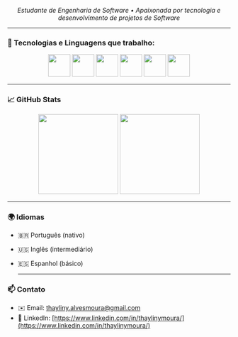 
<p align="center">
  <em>Estudante de Engenharia de Software • Apaixonada por tecnologia e desenvolvimento de projetos de Software</em>
</p>

---

### 🚀 Tecnologias e Linguagens que trabalho:

<div align="center">
  <img src="https://cdn.jsdelivr.net/gh/devicons/devicon/icons/java/java-original.svg" width="50" height="50"/>
  <img src="https://cdn.jsdelivr.net/gh/devicons/devicon/icons/javascript/javascript-original.svg" width="50" height="50"/>
  <img src="https://cdn.jsdelivr.net/gh/devicons/devicon/icons/python/python-original.svg" width="50" height="50"/>
  <img src="https://cdn.jsdelivr.net/gh/devicons/devicon/icons/html5/html5-original.svg" width="50" height="50"/>
  <img src="https://cdn.jsdelivr.net/gh/devicons/devicon/icons/css3/css3-original.svg" width="50" height="50"/>
  <img src="https://cdn.jsdelivr.net/gh/devicons/devicon/icons/mysql/mysql-original.svg" width="50" height="50"/>
</div>

---

### 📈 GitHub Stats

<div align="center">
  <img height="180em" src="https://github-readme-stats.vercel.app/api?username=thaylinymoura&show_icons=true&theme=graywhite"/>
  <img height="180em" src="https://github-readme-stats.vercel.app/api/top-langs/?username=thaylinymoura&layout=compact&theme=graywhite"/>
</div>

---

### 🌍 Idiomas

- 🇧🇷 Português (nativo)
- 🇺🇸 Inglês (intermediário)
- 🇪🇸 Espanhol (básico)

  ---


### 📫 Contato

- ✉️ Email: thayliny.alvesmoura@gmail.com
- 💼 LinkedIn: [https://www.linkedin.com/in/thaylinymoura/](https://www.linkedin.com/in/thaylinymoura/)

